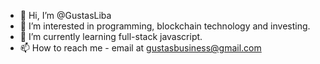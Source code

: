 - 👋 Hi, I’m @GustasLiba
- 👀 I’m interested in programming, blockchain technology and investing.
- 🌱 I’m currently learning full-stack javascript.
- 📫 How to reach me - email at gustasbusiness@gmail.com

<!---
GustasLiba/GustasLiba is a ✨ special ✨ repository because its `README.md` (this file) appears on your GitHub profile.
You can click the Preview link to take a look at your changes.
--->
